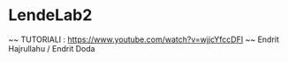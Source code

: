 # LendeLab2
~~ TUTORIALI : https://www.youtube.com/watch?v=wjjcYfccDFI ~~
Endrit Hajrullahu / Endrit Doda
